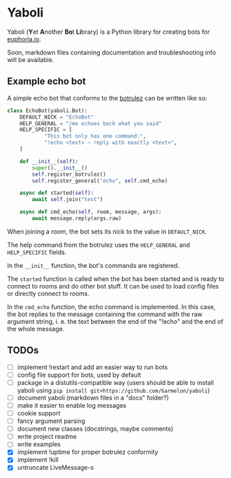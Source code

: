 # Yaboli

Yaboli (**Y**et **A**nother **Bo**t **Li**brary) is a Python library for
creating bots for [euphoria.io](https://euphoria.io).

Soon, markdown files containing documentation and troubleshooting info will be
available.

## Example echo bot

A simple echo bot that conforms to the
[botrulez](https://github.com/jedevc/botrulez) can be written like so:

```python
class EchoBot(yaboli.Bot):
    DEFAULT_NICK = "EchoBot"
    HELP_GENERAL = "/me echoes back what you said"
    HELP_SPECIFIC = [
            "This bot only has one command:",
            "!echo <text> – reply with exactly <text>",
    ]

    def __init__(self):
        super().__init__()
        self.register_botrulez()
        self.register_general("echo", self.cmd_echo)

    async def started(self):
        await self.join("test")

    async def cmd_echo(self, room, message, args):
        await message.reply(args.raw)
```

When joining a room, the bot sets its nick to the value in `DEFAULT_NICK`.

The help command from the botrulez uses the `HELP_GENERAL` and `HELP_SPECIFIC`
fields.

In the `__init__` function, the bot's commands are registered.

The `started` function is called when the bot has been started and is ready to
connect to rooms and do other bot stuff. It can be used to load config files or
directly connect to rooms.

In the `cmd_echo` function, the echo command is implemented. In this case, the
bot replies to the message containing the command with the raw argument string,
i. e. the text between the end of the "!echo" and the end of the whole message.

## TODOs

- [ ] implement !restart and add an easier way to run bots
- [ ] config file support for bots, used by default
- [ ] package in a distutils-compatible way (users should be able to install
  yaboli using `pip install git+https://github.com/Garmelon/yaboli`)
- [ ] document yaboli (markdown files in a "docs" folder?)
- [ ] make it easier to enable log messages
- [ ] cookie support
- [ ] fancy argument parsing
- [ ] document new classes (docstrings, maybe comments)
- [ ] write project readme
- [ ] write examples
- [x] implement !uptime for proper botrulez conformity
- [x] implement !kill
- [x] untruncate LiveMessage-s
